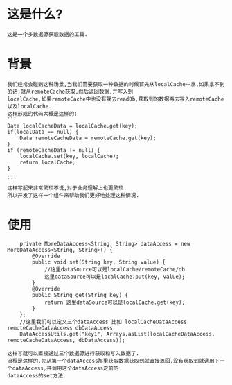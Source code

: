 #  这是什么?
    这是一个多数据源获取数据的工具.
#  背景
    我们经常会碰到这种场景,当我们需要获取一种数据的时候首先从localCache中拿,如果拿不到的话,就从remoteCache获取,然后返回数据,并写入到
    localCache,如果remoteCache中也没有就去readDb,获取到的数据再去写入remoteCache以及localCache.
    这样形成的代码大概是这样的:
    ```
    Data localCacheData = localCache.get(key);
    if(localData == null) {
        Data remoteCacheData = remoteCache.get(key);
    }
    if (remoteCacheData != null) {
        localCache.set(key, localCache);
        return localCache;
    }
    ...
    ```
    这样写起来非常繁琐不说,对于业务理解上也更繁琐.
    所以开发了这样一个组件来帮助我们更好地处理这种情况.
# 使用
```
    private MoreDataAccess<String, String> dataAccess = new MoreDataAccess<String, String>() {
        @Override
        public void set(String key, String value) {
            //这里dataSource可以是localCache/remoteCache/db
            这里dataSource可以是localCache.put(key, value);
        }
        @Override
        public String get(String key) {
            return 这里dataSource可以是localCache.get(key);
        }
    };
    //这里我们可以定义三个dataAccess 比如 localCacheDataAccess remoteCacheDataAccess dbDataAccess
    DataAccessUtils.get("key1", Arrays.asList(localCacheDataAccess, remoteCacheDataAccess, dbDataAccess));
```

    这样写就可以直接通过三个数据源进行获取和写入数据了.
    流程是这样的,先从第一个dataAccess那里获取数据获取到就直接返回,没有获取到就调用下一个dataAccess,并调用这个dataAccess之前的
    dataAccess的set方法.

